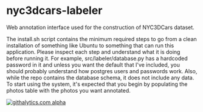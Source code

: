 nyc3dcars-labeler
=================

Web annotation interface used for the construction of NYC3DCars dataset.

The install.sh script contains the minimum required steps to go from a clean installation of something like Ubuntu to something that can run this application.  Please inspect each step and understand what it is doing before running it.  For example, src/labeler/database.py has a hardcoded password in it and unless you want the default that I've included, you should probably understand how postgres users and passwords work.  Also, while the repo contains the database schema, it does not include any data.  To start using the system, it's expected that you begin by populating the photos table with the photos you want annotated.

[![githalytics.com alpha](https://cruel-carlota.pagodabox.com/900b71453e2fd67800cfa459ff252bc4 "githalytics.com")](http://githalytics.com/kmatzen/nyc3dcars-labeler)
